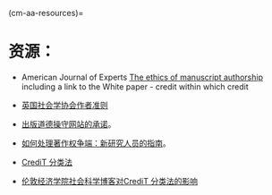 (cm-aa-resources)=
# 资源：
* American Journal of Experts [The ethics of manuscript authorship](https://www.aje.com/en/arc/ethics-manuscript-authorship/e) including a link to the White paper - credit within which credit

* [英国社会学协会作者准则](https://www.britsoc.co.uk/publications/guidelines-reports/authorship-guidelines.aspx)

* [出版道德操守网站的承诺](https://publicationethics.org/)。

* [如何处理著作权争端：新研究人员的指南](https://publicationethics.org/files/2003pdf12_0.pdf)。

* [CrediT 分类法](https://casrai.org/credit/)

* [伦敦经济学院社会科学博客对CrediT 分类法的影响](https://blogs.lse.ac.uk/impactofsocialsciences/2020/01/20/credit-check-should-we-welcome-tools-to-differentiate-the-contributions-made-to-academic-papers/)



